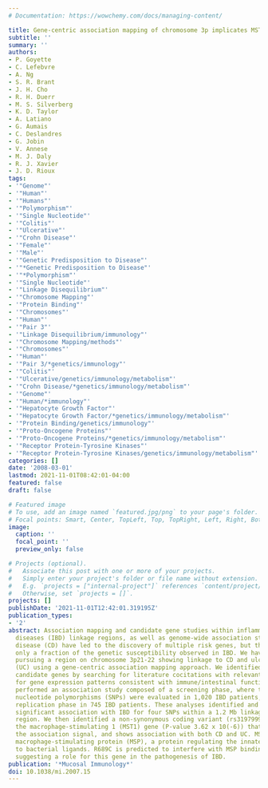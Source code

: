 ```yaml
---
# Documentation: https://wowchemy.com/docs/managing-content/

title: Gene-centric association mapping of chromosome 3p implicates MST1 in IBD pathogenesis
subtitle: ''
summary: ''
authors:
- P. Goyette
- C. Lefebvre
- A. Ng
- S. R. Brant
- J. H. Cho
- R. H. Duerr
- M. S. Silverberg
- K. D. Taylor
- A. Latiano
- G. Aumais
- C. Deslandres
- G. Jobin
- V. Annese
- M. J. Daly
- R. J. Xavier
- J. D. Rioux
tags:
- '"Genome"'
- '"Human"'
- '"Humans"'
- '"Polymorphism"'
- '"Single Nucleotide"'
- '"Colitis"'
- '"Ulcerative"'
- '"Crohn Disease"'
- '"Female"'
- '"Male"'
- '"Genetic Predisposition to Disease"'
- '"*Genetic Predisposition to Disease"'
- '"*Polymorphism"'
- '"Single Nucleotide"'
- '"Linkage Disequilibrium"'
- '"Chromosome Mapping"'
- '"Protein Binding"'
- '"Chromosomes"'
- '"Human"'
- '"Pair 3"'
- '"Linkage Disequilibrium/immunology"'
- '"Chromosome Mapping/methods"'
- '"Chromosomes"'
- '"Human"'
- '"Pair 3/*genetics/immunology"'
- '"Colitis"'
- '"Ulcerative/genetics/immunology/metabolism"'
- '"Crohn Disease/*genetics/immunology/metabolism"'
- '"Genome"'
- '"Human/*immunology"'
- '"Hepatocyte Growth Factor"'
- '"Hepatocyte Growth Factor/*genetics/immunology/metabolism"'
- '"Protein Binding/genetics/immunology"'
- '"Proto-Oncogene Proteins"'
- '"Proto-Oncogene Proteins/*genetics/immunology/metabolism"'
- '"Receptor Protein-Tyrosine Kinases"'
- '"Receptor Protein-Tyrosine Kinases/genetics/immunology/metabolism"'
categories: []
date: '2008-03-01'
lastmod: 2021-11-01T08:42:01-04:00
featured: false
draft: false

# Featured image
# To use, add an image named `featured.jpg/png` to your page's folder.
# Focal points: Smart, Center, TopLeft, Top, TopRight, Left, Right, BottomLeft, Bottom, BottomRight.
image:
  caption: ''
  focal_point: ''
  preview_only: false

# Projects (optional).
#   Associate this post with one or more of your projects.
#   Simply enter your project's folder or file name without extension.
#   E.g. `projects = ["internal-project"]` references `content/project/deep-learning/index.md`.
#   Otherwise, set `projects = []`.
projects: []
publishDate: '2021-11-01T12:42:01.319195Z'
publication_types:
- '2'
abstract: Association mapping and candidate gene studies within inflammatory bowel
  diseases (IBD) linkage regions, as well as genome-wide association studies in Crohn's
  disease (CD) have led to the discovery of multiple risk genes, but these explain
  only a fraction of the genetic susceptibility observed in IBD. We have thus been
  pursuing a region on chromosome 3p21-22 showing linkage to CD and ulcerative colitis
  (UC) using a gene-centric association mapping approach. We identified 12 functional
  candidate genes by searching for literature cocitations with relevant keywords and
  for gene expression patterns consistent with immune/intestinal function. We then
  performed an association study composed of a screening phase, where tagging single
  nucleotide polymorphisms (SNPs) were evaluated in 1,020 IBD patients, and an independent
  replication phase in 745 IBD patients. These analyses identified and replicated
  significant association with IBD for four SNPs within a 1.2 Mb linkage disequilibrium
  region. We then identified a non-synonymous coding variant (rs3197999, R689C) in
  the macrophage-stimulating 1 (MST1) gene (P-value 3.62 x 10(-6)) that accounts for
  the association signal, and shows association with both CD and UC. MST1 encodes
  macrophage-stimulating protein (MSP), a protein regulating the innate immune responses
  to bacterial ligands. R689C is predicted to interfere with MSP binding to its receptor,
  suggesting a role for this gene in the pathogenesis of IBD.
publication: '*Mucosal Immunology*'
doi: 10.1038/mi.2007.15
---
```

